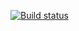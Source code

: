 [![Build status](https://ci.appveyor.com/api/projects/status/vx18qhhpg7jshjtc?svg=true)](https://ci.appveyor.com/project/DubrovinMikhail/chat-ws)